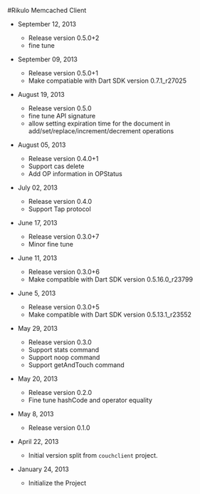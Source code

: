 #Rikulo Memcached Client

* September 12, 2013
  * Release version 0.5.0+2
  * fine tune

* September 09, 2013
  * Release version 0.5.0+1
  * Make compatiable with Dart SDK version 0.7.1_r27025
   
* August 19, 2013
  * Release version 0.5.0
  * fine tune API signature
  * allow setting expiration time for the document in
    add/set/replace/increment/decrement operations

* August 05, 2013
  * Release version 0.4.0+1
  * Support cas delete
  * Add OP information in OPStatus

* July 02, 2013
  * Release version 0.4.0
  * Support Tap protocol

* June 17, 2013
  * Release version 0.3.0+7
  * Minor fine tune

* June 11, 2013
  * Release version 0.3.0+6
  * Make compatible with Dart SDK version 0.5.16.0_r23799

* June 5, 2013
  * Release version 0.3.0+5
  * Make compatible with Dart SDK version 0.5.13.1_r23552

* May 29, 2013
  * Release version 0.3.0
  * Support stats command
  * Support noop command
  * Support getAndTouch command

* May 20, 2013
  * Release version 0.2.0
  * Fine tune hashCode and operator equality

* May 8, 2013
  * Release version 0.1.0

* April 22, 2013
  * Initial version split from `couchclient` project.

* January 24, 2013
  * Initialize the Project

